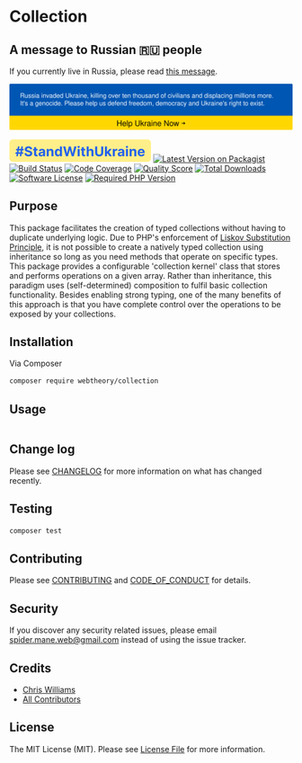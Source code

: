 # Collection

## A message to Russian 🇷🇺 people

If you currently live in Russia, please read [this message][link-to-russia].

[![Stand With Ukraine][banner-support-ukraine]][link-support-ukraine]

[![Stand With Ukraine][badge-support-ukraine]][link-support-ukraine]
[![Latest Version on Packagist][badge-packagist-version]][link-packagist]
[![Build Status][badge-scrutinizer-build]][link-scrutinizer]
[![Code Coverage][badge-scrutinizer-coverage]][link-scrutinizer]
[![Quality Score][badge-scrutinizer-quality]][link-scrutinizer]
[![Total Downloads][badge-packagist-downloads]][link-packagist-downloads]
[![Software License][badge-license]](LICENSE.md)
[![Required PHP Version][badge-packagist-php]][link-php]

## Purpose

This package facilitates the creation of typed collections without having to duplicate underlying logic. Due to PHP's enforcement of [Liskov Substitution Principle](https://php.watch/articles/php-lsp), it is not possible to create a natively typed collection using inheritance so long as you need methods that operate on specific types. This package provides a configurable 'collection kernel' class that stores and performs operations on a given array. Rather than inheritance, this paradigm uses (self-determined) composition to fulfil basic collection functionality. Besides enabling strong typing, one of the many benefits of this approach is that you have complete control over the operations to be exposed by your collections.

## Installation

Via Composer

```bash
composer require webtheory/collection
```

## Usage

```php

```

## Change log

Please see [CHANGELOG](CHANGELOG.md) for more information on what has changed recently.

## Testing

```bash
composer test
```

## Contributing

Please see [CONTRIBUTING](CONTRIBUTING.md) and [CODE_OF_CONDUCT](CODE_OF_CONDUCT.md) for details.

## Security

If you discover any security related issues, please email spider.mane.web@gmail.com instead of using the issue tracker.

## Credits

* [Chris Williams][link-author]
* [All Contributors][link-contributors]

## License

The MIT License (MIT). Please see [License File](LICENSE.md) for more information.

<!-- Links -->
[link-author]: https://github.com/spider-mane
[link-contributors]: ../../contributors
[link-packagist]: https://packagist.org/packages/webtheory/collection
[link-packagist-downloads]: https://packagist.org/packages/webtheory/collection/stats
[link-php]: https://php.net
[link-scrutinizer]: https://scrutinizer-ci.com/g/spider-mane/collection

<!-- Badges -->
[badge-license]: https://img.shields.io/badge/license-MIT-brightgreen.svg
[badge-packagist-downloads]: https://img.shields.io/packagist/dt/webtheory/collection.svg
[badge-packagist-php]: https://img.shields.io/packagist/php-v/webtheory/collection.svg?colorB=%238892BF
[badge-packagist-version]: https://img.shields.io/packagist/v/webtheory/collection.svg
[badge-scrutinizer-build]: https://img.shields.io/scrutinizer/build/g/spider-mane/collection.svg
[badge-scrutinizer-coverage]: https://img.shields.io/scrutinizer/coverage/g/spider-mane/collection.svg
[badge-scrutinizer-quality]: https://img.shields.io/scrutinizer/g/spider-mane/collection.svg

<!-- Support Ukraine -->
[badge-support-ukraine]: https://raw.githubusercontent.com/vshymanskyy/StandWithUkraine/main/badges/StandWithUkraine.svg
[banner-support-ukraine]: https://raw.githubusercontent.com/vshymanskyy/StandWithUkraine/main/banner2-direct.svg
[link-support-ukraine]: https://stand-with-ukraine.pp.ua
[link-to-russia]: https://github.com/vshymanskyy/StandWithUkraine/blob/main/docs/ToRussianPeople.md
